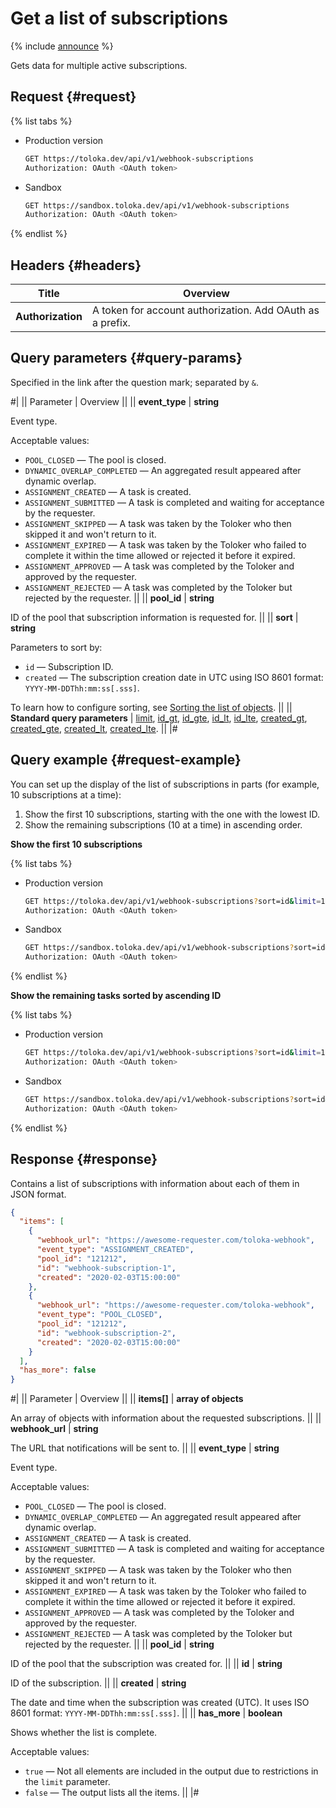 # Get a list of subscriptions

{% include [announce](../_includes/announce.md) %}

Gets data for multiple active subscriptions.

## Request {#request}

{% list tabs %}

- Production version

    ```bash
    GET https://toloka.dev/api/v1/webhook-subscriptions
    Authorization: OAuth <OAuth token>
    ```

- Sandbox

    ```bash
    GET https://sandbox.toloka.dev/api/v1/webhook-subscriptions
    Authorization: OAuth <OAuth token>
    ```

{% endlist %}

## Headers {#headers}

Title | Overview
----- | -----
**Authorization** | A token for account authorization. Add OAuth as a prefix.

## Query parameters {#query-params}

Specified in the link after the question mark; separated by `&`.

#|
|| Parameter | Overview ||
|| **event_type** | **string**

Event type.

Acceptable values:

- `POOL_CLOSED` — The pool is closed.
- `DYNAMIC_OVERLAP_COMPLETED` — An aggregated result appeared after dynamic overlap.
- `ASSIGNMENT_CREATED` — A task is created.
- `ASSIGNMENT_SUBMITTED` — A task is completed and waiting for acceptance by the requester.
- `ASSIGNMENT_SKIPPED` — A task was taken by the Toloker who then skipped it and won't return to it.
- `ASSIGNMENT_EXPIRED` — A task was taken by the Toloker who failed to complete it within the time allowed or rejected it before it expired.
- `ASSIGNMENT_APPROVED` — A task was completed by the Toloker and approved by the requester.
- `ASSIGNMENT_REJECTED` — A task was completed by the Toloker but rejected by the requester. ||
|| **pool_id** | **string**

ID of the pool that subscription information is requested for. ||
|| **sort** | **string**

Parameters to sort by:

- `id` — Subscription ID.
- `created` — The subscription creation date in UTC using ISO 8601 format: `YYYY-MM-DDThh:mm:ss[.sss]`.

To learn how to configure sorting, see [Sorting the list of objects](sorting.md). ||
|| **Standard query parameters** |
[limit](./standard-query-parameters.md#limit), [id_gt](./standard-query-parameters.md#id_gt), [id_gte](./standard-query-parameters.md#id_gte), [id_lt](./standard-query-parameters.md#id_lt), [id_lte](./standard-query-parameters.md#id_lte), [created_gt](./standard-query-parameters.md#created_gt), [created_gte](./standard-query-parameters.md#created_gte), [created_lt](./standard-query-parameters.md#created_lt), [created_lte](./standard-query-parameters.md#created_lte). ||
|#

## Query example {#request-example}

You can set up the display of the list of subscriptions in parts (for example, 10 subscriptions at a time):

1. Show the first 10 subscriptions, starting with the one with the lowest ID.
1. Show the remaining subscriptions (10 at a time) in ascending order.

**Show the first 10 subscriptions**

{% list tabs %}

- Production version

    ```bash
    GET https://toloka.dev/api/v1/webhook-subscriptions?sort=id&limit=10
    Authorization: OAuth <OAuth token>
    ```

- Sandbox

    ```bash
    GET https://sandbox.toloka.dev/api/v1/webhook-subscriptions?sort=id&limit=10
    Authorization: OAuth <OAuth token>
    ```

{% endlist %}

**Show the remaining tasks sorted by ascending ID**

{% list tabs %}

- Production version

    ```bash
    GET https://toloka.dev/api/v1/webhook-subscriptions?sort=id&limit=10&id_gt=<ID of the last subsciption from the previous response>
    Authorization: OAuth <OAuth token>
    ```

- Sandbox

    ```bash
    GET https://sandbox.toloka.dev/api/v1/webhook-subscriptions?sort=id&limit=10&id_gt=<ID of the last subsciption from the previous response>
    Authorization: OAuth <OAuth token>
    ```

{% endlist %}

## Response {#response}

Contains a list of subscriptions with information about each of them in JSON format.

```json
{
  "items": [
    {
      "webhook_url": "https://awesome-requester.com/toloka-webhook",
      "event_type": "ASSIGNMENT_CREATED",
      "pool_id": "121212",
      "id": "webhook-subscription-1",
      "created": "2020-02-03T15:00:00"
    },
    {
      "webhook_url": "https://awesome-requester.com/toloka-webhook",
      "event_type": "POOL_CLOSED",
      "pool_id": "121212",
      "id": "webhook-subscription-2",
      "created": "2020-02-03T15:00:00"
    }
  ],
  "has_more": false
}
```

#|
|| Parameter | Overview ||
|| **items[]** | **array of objects**

An array of objects with information about the requested subscriptions. ||
|| **webhook_url** | **string**

The URL that notifications will be sent to. ||
|| **event_type** | **string**

Event type.

Acceptable values:

- `POOL_CLOSED` — The pool is closed.
- `DYNAMIC_OVERLAP_COMPLETED` — An aggregated result appeared after dynamic overlap.
- `ASSIGNMENT_CREATED` — A task is created.
- `ASSIGNMENT_SUBMITTED` — A task is completed and waiting for acceptance by the requester.
- `ASSIGNMENT_SKIPPED` — A task was taken by the Toloker who then skipped it and won't return to it.
- `ASSIGNMENT_EXPIRED` — A task was taken by the Toloker who failed to complete it within the time allowed or rejected it before it expired.
- `ASSIGNMENT_APPROVED` — A task was completed by the Toloker and approved by the requester.
- `ASSIGNMENT_REJECTED` — A task was completed by the Toloker but rejected by the requester. ||
|| **pool_id** | **string**

ID of the pool that the subscription was created for. ||
|| **id** | **string**

ID of the subscription. ||
|| **created** | **string**

The date and time when the subscription was created (UTC). It uses ISO 8601 format: `YYYY-MM-DDThh:mm:ss[.sss]`. ||
|| **has_more** | **boolean**

Shows whether the list is complete.

Acceptable values:

- `true` — Not all elements are included in the output due to restrictions in the `limit` parameter.
- `false` — The output lists all the items. ||
|#